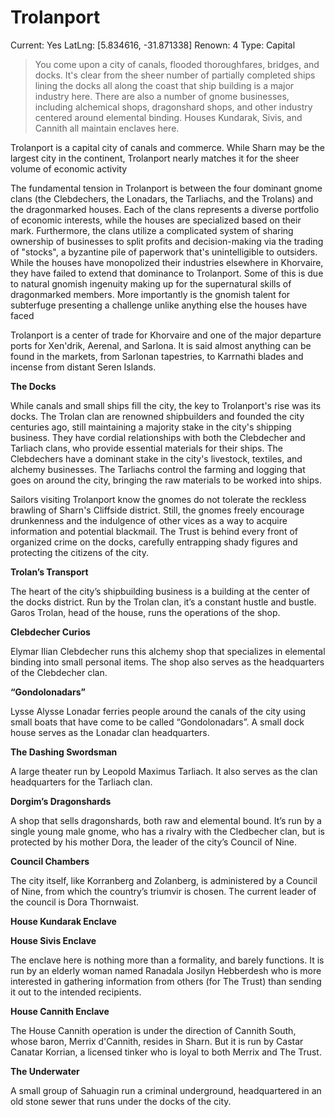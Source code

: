 # Trolanport

Current: Yes
LatLng: [5.834616, -31.871338]
Renown: 4
Type: Capital

> You come upon a city of canals, flooded thoroughfares, bridges, and docks. It's clear from the sheer number of partially completed ships lining the docks all along the coast that ship building is a major industry here. There are also a number of gnome businesses, including alchemical shops, dragonshard shops, and other industry centered around elemental binding. Houses Kundarak, Sivis, and Cannith all maintain enclaves here.
> 

Trolanport is a capital city of canals and commerce. While Sharn may be the largest city in the continent, Trolanport nearly matches it for the sheer volume of economic activity

The fundamental tension in Trolanport is between the four dominant gnome clans (the Clebdechers, the Lonadars, the Tarliachs, and the Trolans) and the dragonmarked houses. Each of the clans represents a diverse portfolio of economic interests, while the houses are specialized based on their mark. Furthermore, the clans utilize a complicated system of sharing ownership of businesses to split profits and decision-making via the trading of "stocks", a byzantine pile of paperwork that's unintelligible to outsiders. While the houses have monopolized their industries elsewhere in Khorvaire, they have failed to extend that dominance to Trolanport. Some of this is due to natural gnomish ingenuity making up for the supernatural skills of dragonmarked members. More importantly is the gnomish talent for subterfuge presenting a challenge unlike anything else the houses have faced

Trolanport is a center of trade for Khorvaire and one of the major departure ports for Xen'drik, Aerenal, and Sarlona. It is said almost anything can be found in the markets, from Sarlonan tapestries, to Karrnathi blades and incense from distant Seren Islands.

**The Docks**

While canals and small ships fill the city, the key to Trolanport's rise was its docks. The Trolan clan are renowned shipbuilders and founded the city centuries ago, still maintaining a majority stake in the city's shipping business. They have cordial relationships with both the Clebdecher and Tarliach clans, who provide essential materials for their ships. The Clebdechers have a dominant stake in the city's livestock, textiles, and alchemy businesses. The Tarliachs control the farming and logging that goes on around the city, bringing the raw materials to be worked into ships.

Sailors visiting Trolanport know the gnomes do not tolerate the reckless brawling of Sharn's Cliffside district. Still, the gnomes freely encourage drunkenness and the indulgence of other vices as a way to acquire information and potential blackmail. The Trust is behind every front of organized crime on the docks, carefully entrapping shady figures and protecting the citizens of the city.

**Trolan’s Transport**

The heart of the city’s shipbuilding business is a building at the center of the docks district. Run by the Trolan clan, it’s a constant hustle and bustle. Garos Trolan, head of the house, runs the operations of the shop.

**Clebdecher Curios**

Elymar Ilian Clebdecher runs this alchemy shop that specializes in elemental binding into small personal items. The shop also serves as the headquarters of the Clebdecher clan.

**“Gondolonadars”**

Lysse Alysse Lonadar ferries people around the canals of the city using small boats that have come to be called “Gondolonadars”. A small dock house serves as the Lonadar clan headquarters.

**The Dashing Swordsman**

A large theater run by Leopold Maximus Tarliach. It also serves as the clan headquarters for the Tarliach clan.

**Dorgim’s Dragonshards**

A shop that sells dragonshards, both raw and elemental bound. It’s run by a single young male gnome, who has a rivalry with the Cledbecher clan, but is protected by his mother Dora, the leader of the city’s Council of Nine.

**Council Chambers**

The city itself, like Korranberg and Zolanberg, is administered by a Council of Nine, from which the country’s triumvir is chosen. The current leader of the council is Dora Thornwaist. 

**House Kundarak Enclave**

**House Sivis Enclave**

The enclave here is nothing more than a formality, and barely functions. It is run by an elderly woman named Ranadala Josilyn Hebberdesh who is more interested in gathering information from others (for The Trust) than sending it out to the intended recipients.

**House Cannith Enclave**

The House Cannith operation is under the direction of Cannith South, whose baron, Merrix d'Cannith, resides in Sharn. But it is run by Castar Canatar Korrian, a licensed tinker who is loyal to both Merrix and The Trust.

**The Underwater**

A small group of Sahuagin run a criminal underground, headquartered in an old stone sewer that runs under the docks of the city.